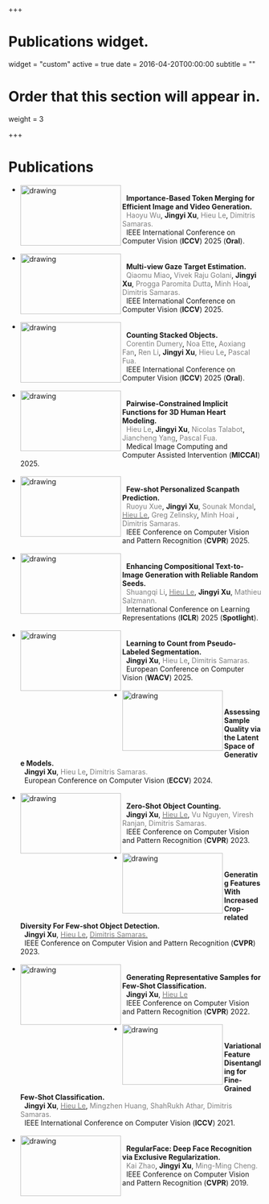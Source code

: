 +++
# Publications widget.
widget = "custom"
active = true
date = 2016-04-20T00:00:00
subtitle = ""

# Order that this section will appear in.
weight = 3


+++

# Publications
* <img align="left" src="img/token_merging.png" alt="drawing" width="200" height="120"/> <br> &nbsp; **Importance-Based Token Merging for Efficient Image and Video Generation.** <br> &nbsp; <span style="color:gray"> Haoyu Wu</span>, **Jingyi Xu**, <span style="color:gray"> Hieu Le</span>,  <span style="color:gray"> Dimitris Samaras. </span> <br> &nbsp; IEEE International Conference on Computer Vision (**ICCV**) 2025 (**Oral**). <br> <br>
* <img align="left" src="img/gaze.png" alt="drawing" width="200" height="120"/> <br> &nbsp; **Multi-view Gaze Target Estimation.** <br> &nbsp; <span style="color:gray"> Qiaomu Miao</span>, <span style="color:gray"> Vivek Raju Golani</span>, **Jingyi Xu**, <span style="color:gray">Progga Paromita Dutta</span>,  <span style="color:gray"> Minh Hoai</span>, <span style="color:gray"> Dimitris Samaras. </span> <br> &nbsp; IEEE International Conference on Computer Vision (**ICCV**) 2025. <br> <br>
* <img align="left" src="img/3d_counting.png" alt="drawing" width="200" height="120"/> <br> &nbsp; **Counting Stacked Objects.** <br> &nbsp; <span style="color:gray"> Corentin Dumery</span>, <span style="color:gray"> Noa Ette</span>, <span style="color:gray"> Aoxiang Fan</span>, <span style="color:gray">Ren Li</span>, **Jingyi Xu**, <span style="color:gray"> Hieu Le</span>,  <span style="color:gray"> Pascal Fua. </span> <br> &nbsp; IEEE International Conference on Computer Vision (**ICCV**) 2025 (**Oral**). <br> <br>
* <img align="left" src="img/pairwise-sdf.png" alt="drawing" width="200" height="120"/> <br> &nbsp; **Pairwise-Constrained Implicit Functions for 3D Human Heart Modeling.** <br> &nbsp; <span style="color:gray"> Hieu Le</span>, **Jingyi Xu**, <span style="color:gray"> Nicolas Talabot</span>, <span style="color:gray">Jiancheng Yang</span>, <span style="color:gray"> Pascal Fua. </span> <br> &nbsp; Medical Image Computing and Computer Assisted Intervention (**MICCAI**) 2025. <br> <br>
* <img align="left" src="img/cvpr25.png" alt="drawing" width="200" height="120"/> <br> &nbsp; **Few-shot Personalized Scanpath Prediction.** <br> &nbsp; <span style="color:gray"> Ruoyu Xue</span>, **Jingyi Xu**, <span style="color:gray"> Sounak Mondal</span>, <a href="https://hieulem.github.io/"><span style="color:gray">Hieu Le</span></a>, <span style="color:gray"> Greg Zelinsky</span>, <span style="color:gray"> Minh Hoai </span>, <span style="color:gray"> Dimitris Samaras. </span> <br> &nbsp; IEEE Conference on Computer Vision and Pattern Recognition (**CVPR**) 2025. <br> <br>
* <img align="left" src="img/iclr25.png" alt="drawing" width="200" height="120"/> <br> &nbsp; **Enhancing Compositional Text-to-Image Generation with Reliable Random Seeds.** <br> &nbsp; <span style="color:gray"> Shuangqi Li</span>, <a href="https://hieulem.github.io/"><span style="color:gray">Hieu Le</span></a>, **Jingyi Xu**, <span style="color:gray"> Mathieu Salzmann. </span> <br> &nbsp; International Conference on Learning Representations (**ICLR**) 2025 (**Spotlight**). <br> <br>
* <img align="left" src="img/wacv25.png" alt="drawing" width="200" height="120"/> <br> &nbsp; **Learning to Count from Pseudo-Labeled Segmentation.** <br> 
&nbsp; **Jingyi Xu**,  <span style="color:gray">Hieu Le</span>, <span style="color:gray">Dimitris Samaras.</span> <br> &nbsp; European Conference on Computer Vision (**WACV**) 2025. <br> <br> 
* <img align="left" src="img/eccv24.png" alt="drawing" width="200" height="120"/> <br> &nbsp; **Assessing Sample Quality via the Latent Space of Generative Models.** <br> 
&nbsp; **Jingyi Xu**, <span style="color:gray">Hieu Le</span>, <span style="color:gray">Dimitris Samaras.</span><br> &nbsp; European Conference on Computer Vision (**ECCV**) 2024. <br> <br> 
* <img align="left" src="img/zero_shot.png" alt="drawing" width="200" height="120"/> <br> &nbsp; **Zero-Shot Object Counting.** <br> 
&nbsp; **Jingyi Xu**, <a href="https://hieulem.github.io/"><span style="color:gray">Hieu Le</span></a>, <span style="color:gray">Vu Nguyen, Viresh Ranjan, Dimitris Samaras. </span> <br> &nbsp; IEEE Conference on Computer Vision and Pattern Recognition (**CVPR**) 2023. <br> <br>
* <img align="left" src="img/detection.png" alt="drawing" width="200" height="120"/> <br> &nbsp; **Generating Features With Increased Crop-related Diversity For Few-shot Object Detection.** <br> &nbsp; **Jingyi Xu**, <a href="https://hieulem.github.io/"><span style="color:gray">Hieu Le</span></a>, <a href="https://www3.cs.stonybrook.edu/~samaras/"><span style="color:gray">Dimitris Samaras.</span></a> <br> &nbsp; IEEE Conference on Computer Vision and Pattern Recognition (**CVPR**) 2023. <br> <br>
* <img align="left" src="img/few_shot.png" alt="drawing" width="200" height="120"/> <br> &nbsp; **Generating Representative Samples for Few-Shot Classification.** <br> &nbsp; **Jingyi Xu**, <a href="https://hieulem.github.io/"><span style="color:gray">Hieu Le</span></a> <br> &nbsp; IEEE Conference on Computer Vision and Pattern Recognition (**CVPR**) 2022. <br> <br>
* <img align="left" src="img/few_shot2.png" alt="drawing" width="200" height="120"/> <br> &nbsp; **Variational Feature Disentangling for Fine-Grained Few-Shot Classification.** <br> &nbsp; **Jingyi Xu**, <a href="https://hieulem.github.io/"><span style="color:gray">Hieu Le</span></a>, <span style="color:gray">Mingzhen Huang, ShahRukh Athar, Dimitris Samaras. </span> <br> &nbsp; IEEE International Conference on Computer Vision (**ICCV**) 2021. <br> <br>
* <img align="left" src="img/face.png" alt="drawing" width="200" height="120"/> <br> &nbsp; **RegularFace: Deep Face Recognition via Exclusive Regularization.** <br> &nbsp; <span style="color:gray"> Kai Zhao</span>, **Jingyi Xu**, <span style="color:gray"> Ming-Ming Cheng. </span> <br> &nbsp; IEEE Conference on Computer Vision and Pattern Recognition (**CVPR**) 2019. <br> <br>


